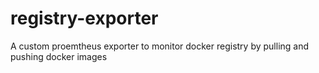 # registry-exporter
A custom proemtheus exporter to monitor docker registry by pulling and pushing docker images
